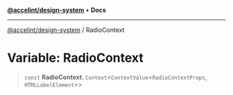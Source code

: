 [**@accelint/design-system**](../README.md) • **Docs**

***

[@accelint/design-system](../README.md) / RadioContext

# Variable: RadioContext

> `const` **RadioContext**: `Context`\<`ContextValue`\<`RadioContextProps`, `HTMLLabelElement`\>\>
